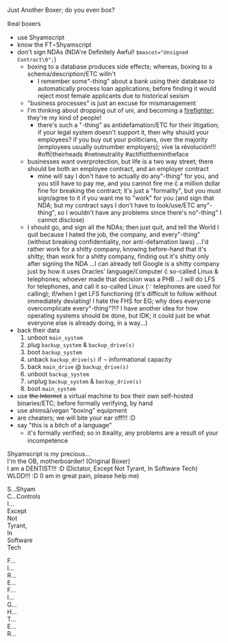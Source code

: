 Just Another Boxer; do you even box?

ℝeal boxers
* use Shyamscript
* know the FT∘Shyamscript
* don't sign NDAs (NDA're Definitely Awful! `$mascot="Unsigned Contract\0";`)
	* boxing to a database produces side effects; whereas, boxing to a schema/description/ETC willn't
		* I remember some"-thing" about a bank using their database to automatically process loan applications; before finding it would reject most female applicants due to historical sexism
	* "business processes" is just an excuse for mismanagement
	* I'm thinking about dropping out of uni, and becoming a [firefighter](http://www.miltonindependent.com/georgia-firefighters-question-new-policy/); they're my kind of people!
		* there's such a "-thing" as antidefamation/ETC for their litigation; if your legal system doesn't support it, then why should your employees? if you buy out your politicians, over the majority (employees usually outnumber employers); vive la révolución!!! #offc̄theirheads #netneutrality #actifistthemintheface
	* businesses want overprotection, but life is a two way street; there should be both an employee contract, and an employer contract
		* mine will say I don't have to actually do any"-thing" for you, and you still have to pay me, and you cannot fire me c̄ a million dollar fine for breaking the contract; it's just a "formality", but you must sign/agree to it if you want me to "work" for you (and sign that NDA; but my contract says I don't have to look/use/ETC any"-thing", so I wouldn't have any problems since there's no"-thing" I cannot disclose)
	* I should go, and sign all the NDAs; then just quit, and tell the World I quit because I hated the job, the company, and every"-thing" (without breaking confidentiality, nor anti-defamation laws) ...I'd rather work for a shitty company, knowing before-hand that it's shitty; than work for a shitty company, finding out it's shitty only after signing the NDA ...I can already tell Google is a shitty company just by how it uses Oracles' language/ℂomputer c̄ so-called Linux & telephones; whoever made that decision was a PHB ...I will do LFS for telephones, and call it so-called Linux (∵ telephones are used for calling); if/when I get LFS functioning (it's difficult to follow without immediately deviating! I hate the FHS for EG; why does everyone overcomplicate every"-thing"?!? I have another idea for how operating systems should be done, but IDK; it could just be what everyone else is already doing, in a way...)
* back their data
	1. unboot `main_system`
	1. plug `backup_system` & `backup_drive(s)`
	1. boot `backup_system`
	1. unback `backup_drive(s)` if ¬ informational capacity
	1. back `main_drive` @ `backup_drive(s)`
	1. unboot `backup_system`
	1. unplug `backup_system` & `backup_drive(s)`
	1. boot `main_system`
* use ~~the Internet~~ a virtual machine to box their own self-hosted binaries/ETC; before formally verifying, by hand
* use ahiṃsā/vegan "boxing" equipment
* are cheaters; we will bite your ear off!!! :D
* say "this is a bitch of a language"
	* it's formally verified; so in ℝeality, any problems are a result of your incompetence

Shyamscript is my precious...
<br>I'm the OB, motherboarder! (Original Boxer)
<br>I am a DENTIST!!! :D (Dictator, Except Not Tyrant, In Software Tech)
<br>WLDD!!! :D (I am in great pain, please help me)

S...Shyam
<br>C...Controls
<br>I...
<br>Except
<br>Not
<br>Tyrant,
<br>In
<br>Software
<br>Tech

F...
<br>I...
<br>R...
<br>E...
<br>F...
<br>I...
<br>G...
<br>H...
<br>T...
<br>E...
<br>R...
